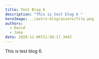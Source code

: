 ```yaml
---
title: Test Blog 6
description: "This is test blog 6 "
heroImage: ../astro-blog/assets/file.png
authors:
  - David
  - Jake
date: 2020-11-06T21:58:17.344Z
---
```

This is test blog 6.
